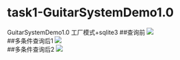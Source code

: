 # task1-GuitarSystemDemo1.0
GuitarSystemDemo1.0  工厂模式+sqlite3
##查询前
<img src="http://a1.qpic.cn/psb?/V11pPhXt3bcxgE/3S*ZNs*shlCaGJq6MwH0vSVW2UHBsMD8C7SIR7F53MA!/b/dAsBAAAAAAAA&bo=7wI6AQAAAAADB*Q!&rf=viewer_4"><br>
##多条件查询后1
<img src="http://a3.qpic.cn/psb?/V11pPhXt3bcxgE/aVJ3OlIVa0QHFnxQynwPov.guco1o4nJU7ZtGXuk4BQ!/b/dA0BAAAAAAAA&bo=8AI5AQAAAAADAO8!&rf=viewer_4"><br>
##多条件查询后2
<img src="http://a2.qpic.cn/psb?/V11pPhXt3bcxgE/pSfOOtgDx8NPuIMyt455eu4rZ3WJOGWSsU01PrEdVhE!/b/dG8BAAAAAAAA&bo=9gInAQAAAAADAPc!&rf=viewer_4">
